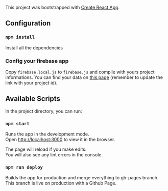 This project was bootstrapped with [Create React App](https://github.com/facebook/create-react-app).

## Configuration

### `npm install`

Install all the dependencies

### Config your firebase app

Copy `firebase.local.js` to `firebase.js` and compile with yours project informations. You can find your data on [this page](https://console.firebase.google.com/project/(your-project-id)/settings/cloudmessaging) (remember to update the link with your project id).


## Available Scripts

In the project directory, you can run:

### `npm start`

Runs the app in the development mode.<br>
Open [http://localhost:3000](http://localhost:3000) to view it in the browser.

The page will reload if you make edits.<br>
You will also see any lint errors in the console.

### `npm run deploy`

Builds the app for production and merge everything to gh-pages branch. This branch is live on production with a Github Page.